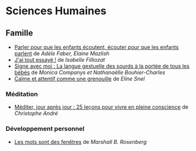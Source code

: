 # Sciences Humaines

## Famille
 - [Parler pour que les enfants écoutent, écouter pour que les enfants parlent](Humain/Parler%20pour%20que%20les%20enfants%20écoutent,%20écouter%20pour%20que%20les%20enfants%20parlent.md) de  _Adèle Faber, Elaine Mazlish_
 - [J'ai tout essayé !](Humain/J'ai%20tout%20essayé.md) de _Isabelle Filliozat_
 - [Signe avec moi : La langue gestuelle des sourds à la portée de tous les bébés](Humain/Signe%20avec%20moi%20:%20La%20langue%20gestuelle%20des%20sourds%20à%20la%20portée%20de%20tous%20les%20bébés.md) de _Monica Companys et Nathanaëlle Bouhier-Charles_
 - [Calme et attentif comme une grenouille](Humain/Calme%20et%20attentif%20comme%20une%20grenouille.md) de _Eline Snel_ 

### Méditation 
 - [Méditer, jour après jour : 25 leçons pour vivre en pleine conscience](Humain/Méditer,%20jour%20après%20jour%20:%2025%20leçons%20pour%20vivre%20en%20pleine%20conscience.md) de _Christophe André_

### Développement personnel
 - [Les mots sont des fenêtres](Humain/Les%20Mots%20sont%20des%20fenetres.md)  de _Marshall B. Rosenberg_
